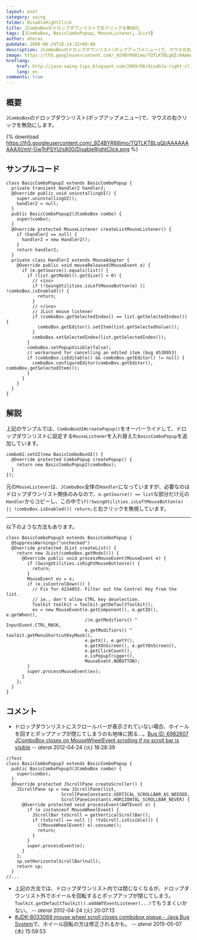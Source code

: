 ```yaml
---
layout: post
category: swing
folder: DisableRightClick
title: JComboBoxのドロップダウンリストで右クリックを無効化
tags: [JComboBox, BasicComboPopup, MouseListener, JList]
author: aterai
pubdate: 2009-06-29T10:14:32+09:00
description: JComboBoxのドロップダウンリスト(ポップアップメニュー)で、マウスの右クリックを無効にします。
image: https://lh5.googleusercontent.com/_9Z4BYR88imo/TQTLKTBLgQI/AAAAAAAAAXI/mV-Gw1hPSYU/s800/DisableRightClick.png
hreflang:
    href: http://java-swing-tips.blogspot.com/2009/06/disable-right-click-in-jcombobox.html
    lang: en
comments: true
---
```

## 概要
`JComboBox`のドロップダウンリスト(ポップアップメニュー)で、マウスの右クリックを無効にします。

{% download https://lh5.googleusercontent.com/_9Z4BYR88imo/TQTLKTBLgQI/AAAAAAAAAXI/mV-Gw1hPSYU/s800/DisableRightClick.png %}

## サンプルコード
<pre class="prettyprint"><code>class BasicComboPopup2 extends BasicComboPopup {
  private transient Handler2 handler2;
  @Override public void uninstallingUI() {
    super.uninstallingUI();
    handler2 = null;
  }
  public BasicComboPopup2(JComboBox combo) {
    super(combo);
  }
  @Override protected MouseListener createListMouseListener() {
    if (handler2 == null) {
      handler2 = new Handler2();
    }
    return handler2;
  }
  private class Handler2 extends MouseAdapter {
    @Override public void mouseReleased(MouseEvent e) {
      if (e.getSource().equals(list)) {
        if (list.getModel().getSize() &gt; 0) {
          // &lt;ins&gt;
          if (!SwingUtilities.isLeftMouseButton(e) || !comboBox.isEnabled()) {
            return;
          }
          // &lt;/ins&gt;
          // JList mouse listener
          if (comboBox.getSelectedIndex() == list.getSelectedIndex()) {
            comboBox.getEditor().setItem(list.getSelectedValue());
          }
          comboBox.setSelectedIndex(list.getSelectedIndex());
        }
        comboBox.setPopupVisible(false);
        // workaround for cancelling an edited item (bug 4530953)
        if (comboBox.isEditable() &amp;&amp; comboBox.getEditor() != null) {
          comboBox.configureEditor(comboBox.getEditor(), comboBox.getSelectedItem());
        }
      }
    }
  }
}
</code></pre>

## 解説
上記のサンプルでは、`ComboBoxUI#createPopup()`をオーバーライドして、ドロップダウンリストに設定する`MouseListener`を入れ替えた`BasicComboPopup`を追加しています。

<pre class="prettyprint"><code>combo02.setUI(new BasicComboBoxUI() {
  @Override protected ComboPopup createPopup() {
    return new BasicComboPopup2(comboBox);
  }
});
</code></pre>

元の`MouseListener`は、`JComboBox`全体の`Handler`になっていますが、必要なのはドロップダウンリスト関係のみなので、`e.getSource() == list`な部分だけ元の`Handler`からコピーし、この中で`if(!SwingUtilities.isLeftMouseButton(e) || !comboBox.isEnabled()) return;`と右クリックを無視しています。

- - - -
以下のような方法もあります。

<pre class="prettyprint"><code>class BasicComboPopup3 extends BasicComboPopup {
  @SuppressWarnings("unchecked")
  @Override protected JList createList() {
    return new JList(comboBox.getModel()) {
      @Override public void processMouseEvent(MouseEvent e) {
        if (SwingUtilities.isRightMouseButton(e)) {
          return;
        }
        MouseEvent ev = e;
        if (e.isControlDown()) {
          // Fix for 4234053. Filter out the Control Key from the list.
          // ie., don't allow CTRL key deselection.
          Toolkit toolkit = Toolkit.getDefaultToolkit();
          ev = new MouseEvent(e.getComponent(), e.getID(), e.getWhen(),
                              //e.getModifiers() ^ InputEvent.CTRL_MASK,
                              e.getModifiers() ^ toolkit.getMenuShortcutKeyMask(),
                              e.getX(), e.getY(),
                              e.getXOnScreen(), e.getYOnScreen(),
                              e.getClickCount(),
                              e.isPopupTrigger(),
                              MouseEvent.NOBUTTON);
        }
        super.processMouseEvent(ev);
      }
    };
  }
}
</code></pre>

## コメント
- ドロップダウンリストにスクロールバーが表示されていない場合、ホイールを回すとポップアップが閉じてしまうのも地味に困る…。[Bug ID: 6982607 JComboBox closes on MouseWheelEvent scrolling if no scroll bar is visible](http://bugs.java.com/bugdatabase/view_bug.do?bug_id=6982607) -- *aterai* 2012-04-24 (火) 18:28:39

<!-- dummy comment line for breaking list -->

<pre class="prettyprint"><code>//Test
class BasicComboPopup3 extends BasicComboPopup {
  public BasicComboPopup3(JComboBox combo) {
    super(combo);
  }
  @Override protected JScrollPane createScroller() {
    JScrollPane sp = new JScrollPane(list,
                     ScrollPaneConstants.VERTICAL_SCROLLBAR_AS_NEEDED,
                     ScrollPaneConstants.HORIZONTAL_SCROLLBAR_NEVER) {
      @Override protected void processEvent(AWTEvent e) {
        if (e instanceof MouseWheelEvent) {
          JScrollBar toScroll = getVerticalScrollBar();
          if (toScroll == null || !toScroll.isVisible()) {
            ((MouseWheelEvent) e).consume();
            return;
          }
        }
        super.processEvent(e);
      }
    };
    sp.setHorizontalScrollBar(null);
    return sp;
  }
//...
</code></pre>

- 上記の方法では、ドロップダウンリスト内では閉じなくなるが、ドロップダウンリスト外でホイールを回転するとポップアップが閉じてしまう。`Toolkit.getDefaultToolkit().addAWTEventListener(...)`でもうまくいかない。 -- *aterai* 2012-04-24 (火) 20:07:13
- [#JDK-8033069 mouse wheel scroll closes combobox popup - Java Bug System](https://bugs.openjdk.java.net/browse/JDK-8033069)で、ホイール回転の方は修正されるかも。 -- *aterai* 2015-05-07 (木) 15:59:53

<!-- dummy comment line for breaking list -->
